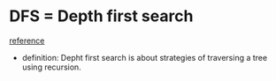 # DFS = Depth first search
[reference](https://www.geeksforgeeks.org/depth-first-search-or-dfs-for-a-graph/)

* definition:
Depht first search is about strategies of traversing a tree using recursion.


